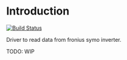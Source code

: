 # Introduction 

[![Build Status](https://automatica-core.visualstudio.com/automatica/_apis/build/status/Plugins/Drivers/P3.Driver.FroniusSymo?branchName=develop)](https://automatica-core.visualstudio.com/automatica/_build/latest?definitionId=47&branchName=develop)

Driver to read data from fronius symo inverter.


TODO: WIP